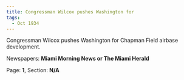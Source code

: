 ```yaml
---  
title: Congressman Wilcox pushes Washington for  
tags:  
  - Oct 1934  
---  
```

  
Congressman Wilcox pushes Washington for Chapman Field airbase development.  
  
Newspapers: **Miami Morning News or The Miami Herald**  
  
Page: **1**, Section: **N/A** 
